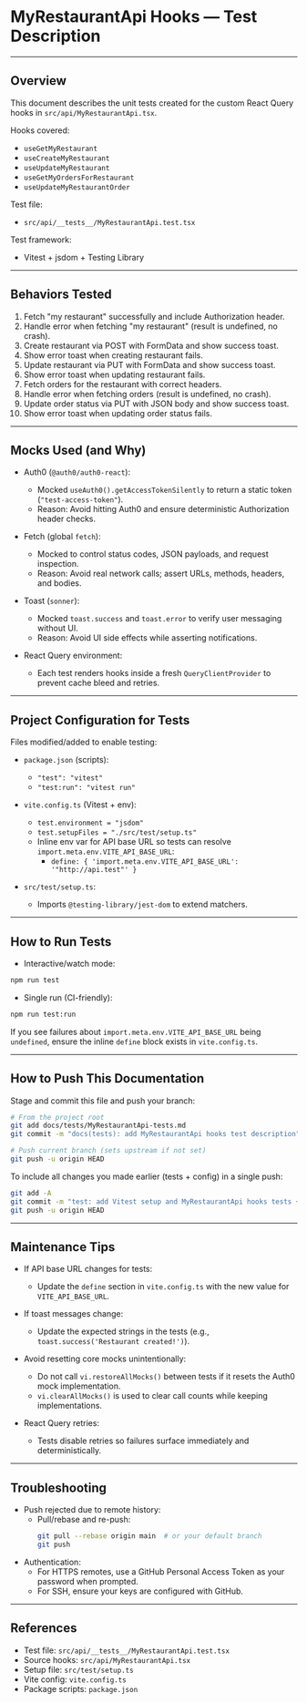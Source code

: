 # MyRestaurantApi Hooks — Test Description

---

## Overview

This document describes the unit tests created for the custom React Query hooks in `src/api/MyRestaurantApi.tsx`.

Hooks covered:
- `useGetMyRestaurant`
- `useCreateMyRestaurant`
- `useUpdateMyRestaurant`
- `useGetMyOrdersForRestaurant`
- `useUpdateMyRestaurantOrder`

Test file:
- `src/api/__tests__/MyRestaurantApi.test.tsx`

Test framework:
- Vitest + jsdom + Testing Library

---

## Behaviors Tested

1. Fetch "my restaurant" successfully and include Authorization header.
2. Handle error when fetching "my restaurant" (result is undefined, no crash).
3. Create restaurant via POST with FormData and show success toast.
4. Show error toast when creating restaurant fails.
5. Update restaurant via PUT with FormData and show success toast.
6. Show error toast when updating restaurant fails.
7. Fetch orders for the restaurant with correct headers.
8. Handle error when fetching orders (result is undefined, no crash).
9. Update order status via PUT with JSON body and show success toast.
10. Show error toast when updating order status fails.

---

## Mocks Used (and Why)

- Auth0 (`@auth0/auth0-react`):
  - Mocked `useAuth0().getAccessTokenSilently` to return a static token (`"test-access-token"`).
  - Reason: Avoid hitting Auth0 and ensure deterministic Authorization header checks.

- Fetch (global `fetch`):
  - Mocked to control status codes, JSON payloads, and request inspection.
  - Reason: Avoid real network calls; assert URLs, methods, headers, and bodies.

- Toast (`sonner`):
  - Mocked `toast.success` and `toast.error` to verify user messaging without UI.
  - Reason: Avoid UI side effects while asserting notifications.

- React Query environment:
  - Each test renders hooks inside a fresh `QueryClientProvider` to prevent cache bleed and retries.

---

## Project Configuration for Tests

Files modified/added to enable testing:

- `package.json` (scripts):
  - `"test": "vitest"`
  - `"test:run": "vitest run"`

- `vite.config.ts` (Vitest + env):
  - `test.environment = "jsdom"`
  - `test.setupFiles = "./src/test/setup.ts"`
  - Inline env var for API base URL so tests can resolve `import.meta.env.VITE_API_BASE_URL`:
    - `define: { 'import.meta.env.VITE_API_BASE_URL': '"http://api.test"' }`

- `src/test/setup.ts`:
  - Imports `@testing-library/jest-dom` to extend matchers.

---

## How to Run Tests

- Interactive/watch mode:
```bash
npm run test
```

- Single run (CI-friendly):
```bash
npm run test:run
```

If you see failures about `import.meta.env.VITE_API_BASE_URL` being `undefined`, ensure the inline `define` block exists in `vite.config.ts`.

---

## How to Push This Documentation

Stage and commit this file and push your branch:

```bash
# From the project root
git add docs/tests/MyRestaurantApi-tests.md
git commit -m "docs(tests): add MyRestaurantApi hooks test description"

# Push current branch (sets upstream if not set)
git push -u origin HEAD
```

To include all changes you made earlier (tests + config) in a single push:
```bash
git add -A
git commit -m "test: add Vitest setup and MyRestaurantApi hooks tests + docs"
git push -u origin HEAD
```

---

## Maintenance Tips

- If API base URL changes for tests:
  - Update the `define` section in `vite.config.ts` with the new value for `VITE_API_BASE_URL`.

- If toast messages change:
  - Update the expected strings in the tests (e.g., `toast.success('Restaurant created!')`).

- Avoid resetting core mocks unintentionally:
  - Do not call `vi.restoreAllMocks()` between tests if it resets the Auth0 mock implementation.
  - `vi.clearAllMocks()` is used to clear call counts while keeping implementations.

- React Query retries:
  - Tests disable retries so failures surface immediately and deterministically.

---

## Troubleshooting

- Push rejected due to remote history:
  - Pull/rebase and re-push:
    ```bash
    git pull --rebase origin main  # or your default branch
    git push
    ```
- Authentication:
  - For HTTPS remotes, use a GitHub Personal Access Token as your password when prompted.
  - For SSH, ensure your keys are configured with GitHub.

---

## References

- Test file: `src/api/__tests__/MyRestaurantApi.test.tsx`
- Source hooks: `src/api/MyRestaurantApi.tsx`
- Setup file: `src/test/setup.ts`
- Vite config: `vite.config.ts`
- Package scripts: `package.json`